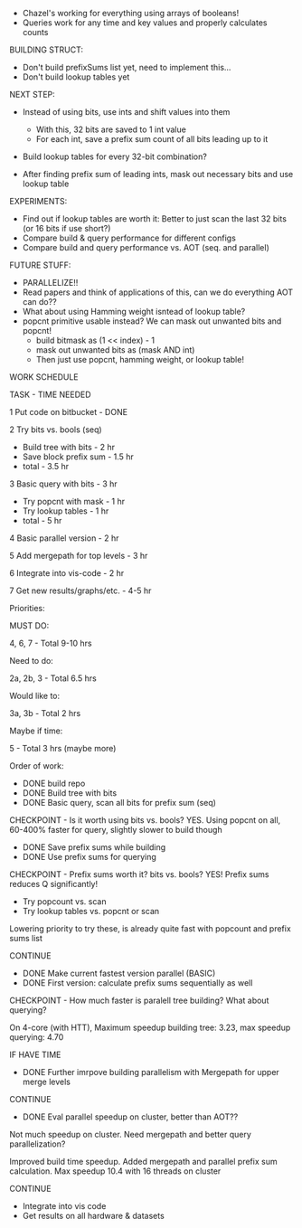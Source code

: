 - Chazel's working for everything using arrays of booleans!
- Queries work for any time and key values and properly calculates counts

BUILDING STRUCT:

- Don't build prefixSums list yet, need to implement this...
- Don't build lookup tables yet

NEXT STEP:

- Instead of using bits, use ints and shift values into them
  - With this, 32 bits are saved to 1 int value
  - For each int, save a prefix sum count of all bits leading up to it

- Build lookup tables for every 32-bit combination?
- After finding prefix sum of leading ints, mask out necessary bits and use lookup table

EXPERIMENTS:

- Find out if lookup tables are worth it: Better to just scan the last 32 bits (or 16 bits if use short?)
- Compare build & query performance for different configs
- Compare build and query performance vs. AOT (seq. and parallel)

FUTURE STUFF:

- PARALLELIZE!!
- Read papers and think of applications of this, can we do everything AOT can do??
- What about using Hamming weight isntead of lookup table?
- popcnt primitive usable instead?  We can mask out unwanted bits and popcnt!
  - build bitmask as (1 << index) - 1
  - mask out unwanted bits as (mask AND int)
  - Then just use popcnt, hamming weight, or lookup table!

WORK SCHEDULE

TASK                           -     TIME NEEDED

1 Put code on bitbucket          -        DONE

2 Try bits vs. bools (seq)              

 - Build tree with bits       -        2 hr
 - Save block prefix sum      -        1.5 hr
 - total                      -        3.5 hr

3 Basic query with bits      -        3 hr

 - Try popcnt with mask       -        1 hr
 - Try lookup tables          -        1 hr
 - total                        -        5 hr

4 Basic parallel version         -        2 hr

5 Add mergepath for top levels   -        3 hr

6 Integrate into vis-code        -        2 hr

7 Get new results/graphs/etc.    -        4-5 hr

Priorities:

MUST DO:

4, 6, 7 - Total 9-10 hrs


Need to do:

2a, 2b, 3 - Total 6.5 hrs


Would like to:

3a, 3b  -  Total 2 hrs


Maybe if time:

5         - Total 3 hrs (maybe more)

Order of work: 

- DONE build repo 
- DONE Build tree with bits
- DONE Basic query, scan all bits for prefix sum (seq)

CHECKPOINT - Is it worth using bits vs. bools?
YES.  Using popcnt on all, 60-400% faster for query, slightly slower to build though

- DONE Save prefix sums while building
- DONE Use prefix sums for querying

CHECKPOINT - Prefix sums worth it?  bits vs. bools?
YES! Prefix sums reduces Q significantly!  

- Try popcount vs. scan
- Try lookup tables vs. popcnt or scan

Lowering priority to try these, is already quite fast with popcount and prefix sums list

CONTINUE

- DONE Make current fastest version parallel (BASIC)
- DONE First version: calculate prefix sums sequentially as well

CHECKPOINT -  How much faster is paralell tree building?  What about querying?

On 4-core (with HTT), Maximum speedup building tree: 3.23,
max speedup querying: 4.70

IF HAVE TIME

- DONE Further imrpove building parallelism with Mergepath for upper merge levels

CONTINUE 

- DONE Eval parallel speedup on cluster, better than AOT??

Not much speedup on cluster.  Need mergepath and better query parallelization?

Improved build time speedup.  Added mergepath and parallel prefix sum calculation.  Max speedup 10.4 with 16 threads on cluster

CONTINUE

- Integrate into vis code
- Get results on all hardware & datasets


